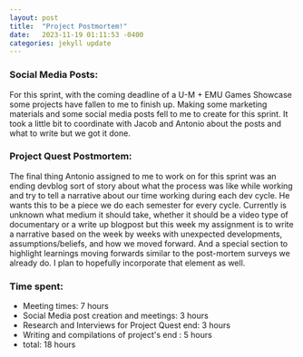 ```yaml
---
layout: post
title:  "Project Postmortem!"
date:   2023-11-19 01:11:53 -0400
categories: jekyll update
---
```


### Social Media Posts:
For this sprint, with the coming deadline of a U-M + EMU Games Showcase some projects have fallen to me to finish up. Making some marketing materials and some social media posts fell to me to create for this sprint. It took a little bit to coordinate with Jacob and Antonio about the posts and what to write but we got it done.

### Project Quest Postmortem:
The final thing Antonio assigned to me to work on for this sprint was an ending devblog sort of story about what the process was like while working and try to tell a narrative about our time working during each dev cycle. He wants this to be a piece we do each semester for every cycle. Currently is unknown what medium it should take, whether it should be a video type of documentary or a write up blogpost but this week my assignment is to write a narrative based on the week by weeks with unexpected developments, assumptions/beliefs, and how we moved forward. And a special section to highlight learnings moving forwards similar to the post-mortem surveys we already do. I plan to hopefully incorporate that element as well.

### Time spent:
- Meeting times: 7 hours
- Social Media post creation and meetings: 3 hours
- Research and Interviews for Project Quest end: 3 hours
- Writing and compilations of project's end : 5 hours
- total: 18 hours